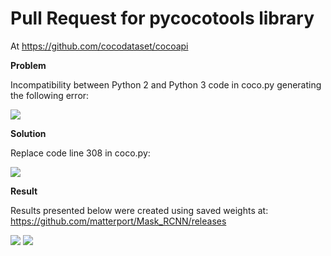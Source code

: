# Pull Request for pycocotools library

At https://github.com/cocodataset/cocoapi

<b> Problem </b>

Incompatibility between Python 2 and Python 3 code in coco.py generating the following error:

<img src=https://github.com/RubensZimbres/Repo-2018/blob/master/COCO%20model/Pictures/COCO_evaluate_Error_unicode.png>

  
<b> Solution </b>

Replace code line 308 in coco.py:  

<img src=https://github.com/RubensZimbres/Repo-2018/blob/master/COCO%20model/Pictures/COCO_change.png>  

<b> Result </b>  

Results presented below were created using saved weights at: https://github.com/matterport/Mask_RCNN/releases

<img src=https://github.com/RubensZimbres/Repo-2018/blob/master/COCO%20model/Pictures/COCO_Success.png>

<img src=https://github.com/RubensZimbres/Repo-2018/blob/master/COCO%20model/Pictures/COCO_result_BIG.png>
